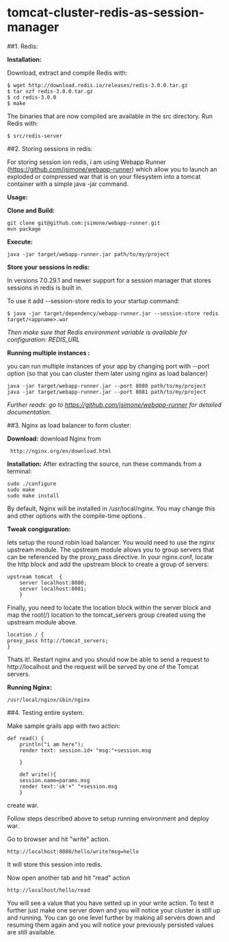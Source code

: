 # tomcat-cluster-redis-as-session-manager

##1. Redis:

**Installation:**

Download, extract and compile Redis with:

	$ wget http://download.redis.io/releases/redis-3.0.0.tar.gz
	$ tar xzf redis-3.0.0.tar.gz
	$ cd redis-3.0.0
	$ make

The binaries that are now compiled are available in the src directory. Run Redis with:

	$ src/redis-server

##2. Storing sessions in redis:

For storing session ion redis, i am using Webapp Runner (https://github.com/jsimone/webapp-runner) which allow you to launch an exploded or compressed war that is on your filesystem into a tomcat container with a simple java -jar command.

**Usage:**

**Clone and Build:**

	git clone git@github.com:jsimone/webapp-runner.git
	mvn package

**Execute:**

	java -jar target/webapp-runner.jar path/to/my/project

**Store your sessions in redis:**

In versions 7.0.29.1 and newer support for a session manager that stores sessions in redis is built in.

To use it add --session-store redis to your startup command:

	$ java -jar target/dependency/webapp-runner.jar --session-store redis target/<appname>.war

*Then make sure that Redis environment variable is available for configuration: REDIS_URL*

**Running multiple instances :**

you can run multiple instances of your app by changing port with --port option (so that you can cluster them later using nginx as load balancer)
	
	java -jar target/webapp-runner.jar --port 8080 path/to/my/project
	java -jar target/webapp-runner.jar --port 8081 path/to/my/project

*Further reads: go to https://github.com/jsimone/webapp-runner for detailed documentation.*



##3. Nginx as load balancer to form cluster:

**Download:** download Nginx from
 
	 http://nginx.org/en/download.html

**Installation:**
After extracting the source, run these commands from a terminal:

	sudo ./configure
	sudo make
	sudo make install

By default, Nginx will be installed in /usr/local/nginx. You may change this and other options with the compile-time options .

**Tweak congiguration:**

lets setup the round robin load balancer. You would need to use the nginx upstream module. The upstream module allows you to group servers that can be referenced by the proxy_pass directive. In your nginx.conf, locate the http block and add the upstream block to create a group of servers:

	upstream tomcat  {
		server localhost:8080;
		server localhost:8081;
	    }

Finally, you need to locate the location block within the server block and map the root(/) location to the tomcat_servers group created using the upstream module above.

	location / {
	proxy_pass http://tomcat_servers;
	}

Thats it!. Restart nginx and you should now be able to send a request to http://localhost and the request will be served by one of the Tomcat servers.

**Running Nginx:**

	/usr/local/nginx/sbin/nginx 


##4. Testing entire system:

Make sample grails app with two action:

	def read() {
		println("i am here");
		render text: session.id+ "msg:"+session.msg

	    }

    	def write(){
		session.name=params.msg
		render text:'ok'+" "+session.msg
	    }	


create war.

Follow steps described above to setup running environment and deploy war.

Go to browser and hit "write" action.

	http://localhost:8080/hello/write?msg=hello

It will store this session into redis.

Now open another tab and hit "read" action 

	http://localhost/hello/read

You will see a value that you have setted up in your write action. To test it further just make one server down and you will notice your cluster is still up and running. You can go one level further by making all servers down and resuming them again and you will notice your previously persisted values are still available. 


